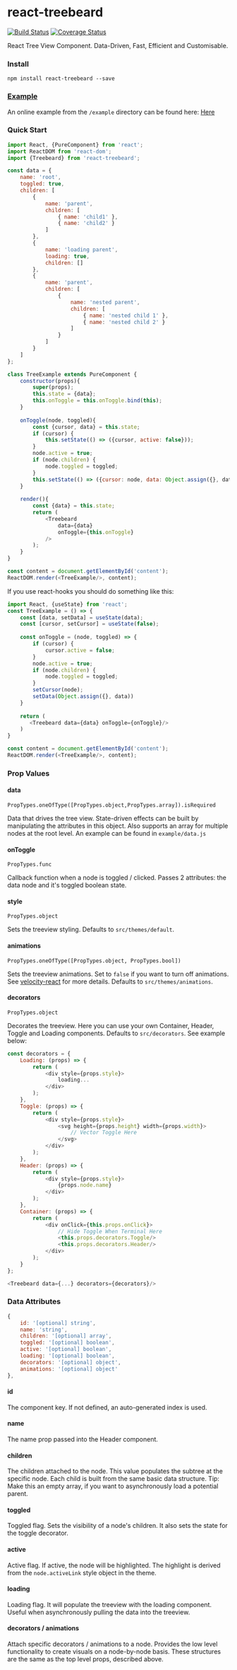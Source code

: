 # react-treebeard

[![Build Status](https://travis-ci.org/storybooks/react-treebeard.svg?branch=master)](https://travis-ci.org/storybooks/react-treebeard) [![Coverage Status](https://coveralls.io/repos/storybooks/react-treebeard/badge.svg?branch=master&service=github)](https://coveralls.io/github/storybooks/react-treebeard?branch=master)

React Tree View Component. Data-Driven, Fast, Efficient and Customisable.

### Install

```
npm install react-treebeard --save
```

### [Example](http://storybooks.github.io/react-treebeard/)

An online example from the `/example` directory can be found here: [Here](http://storybooks.github.io/react-treebeard/)

### Quick Start
```javascript
import React, {PureComponent} from 'react';
import ReactDOM from 'react-dom';
import {Treebeard} from 'react-treebeard';

const data = {
    name: 'root',
    toggled: true,
    children: [
        {
            name: 'parent',
            children: [
                { name: 'child1' },
                { name: 'child2' }
            ]
        },
        {
            name: 'loading parent',
            loading: true,
            children: []
        },
        {
            name: 'parent',
            children: [
                {
                    name: 'nested parent',
                    children: [
                        { name: 'nested child 1' },
                        { name: 'nested child 2' }
                    ]
                }
            ]
        }
    ]
};

class TreeExample extends PureComponent {
    constructor(props){
        super(props);
        this.state = {data};
        this.onToggle = this.onToggle.bind(this);
    }
    
    onToggle(node, toggled){
        const {cursor, data} = this.state;
        if (cursor) {
            this.setState(() => ({cursor, active: false}));
        }
        node.active = true;
        if (node.children) { 
            node.toggled = toggled; 
        }
        this.setState(() => ({cursor: node, data: Object.assign({}, data)}));
    }
    
    render(){
        const {data} = this.state;
        return (
            <Treebeard
                data={data}
                onToggle={this.onToggle}
            />
        );
    }
}

const content = document.getElementById('content');
ReactDOM.render(<TreeExample/>, content);
```

If you use react-hooks you should do something like this:
```javascript
import React, {useState} from 'react';
const TreeExample = () => {
    const [data, setData] = useState(data);
    const [cursor, setCursor] = useState(false);
    
    const onToggle = (node, toggled) => {
        if (cursor) {
            cursor.active = false;
        }
        node.active = true;
        if (node.children) {
            node.toggled = toggled;
        }
        setCursor(node);
        setData(Object.assign({}, data))
    }
    
    return (
       <Treebeard data={data} onToggle={onToggle}/>
    )
}

const content = document.getElementById('content');
ReactDOM.render(<TreeExample/>, content);
```

### Prop Values

#### data
`PropTypes.oneOfType([PropTypes.object,PropTypes.array]).isRequired`

Data that drives the tree view. State-driven effects can be built by manipulating the attributes in this object. Also supports an array for multiple nodes at the root level. An example can be found in `example/data.js`

#### onToggle
`PropTypes.func`

Callback function when a node is toggled / clicked. Passes 2 attributes: the data node and it's toggled boolean state.

#### style
`PropTypes.object`

Sets the treeview styling. Defaults to `src/themes/default`.

#### animations
`PropTypes.oneOfType([PropTypes.object, PropTypes.bool])`

Sets the treeview animations. Set to `false` if you want to turn off animations. See [velocity-react](https://github.com/twitter-fabric/velocity-react) for more details. Defaults to `src/themes/animations`.

#### decorators
`PropTypes.object`

Decorates the treeview. Here you can use your own Container, Header, Toggle and Loading components. Defaults to `src/decorators`. See example below:

```javascript
const decorators = {
    Loading: (props) => {
        return (
            <div style={props.style}>
                loading...
            </div>
        );
    },
    Toggle: (props) => {
        return (
            <div style={props.style}>
                <svg height={props.height} width={props.width}>
                    // Vector Toggle Here
                </svg>
            </div>
        );
    },
    Header: (props) => {
        return (
            <div style={props.style}>
                {props.node.name}
            </div>
        );
    },
    Container: (props) => {
        return (
            <div onClick={this.props.onClick}>
                // Hide Toggle When Terminal Here
                <this.props.decorators.Toggle/>
                <this.props.decorators.Header/>
            </div>
        );
    }
};

<Treebeard data={...} decorators={decorators}/>
```

### Data Attributes

```javascript
{
    id: '[optional] string',
    name: 'string',
    children: '[optional] array',
    toggled: '[optional] boolean',
    active: '[optional] boolean',
    loading: '[optional] boolean',
    decorators: '[optional] object',
    animations: '[optional] object'
},
```
#### id
The component key. If not defined, an auto-generated index is used.

#### name
The name prop passed into the Header component.

#### children
The children attached to the node. This value populates the subtree at the specific node. Each child is built from the same basic data structure. Tip: Make this an empty array, if you want to asynchronously load a potential parent.

#### toggled
Toggled flag. Sets the visibility of a node's children. It also sets the state for the toggle decorator.

#### active
Active flag. If active, the node will be highlighted. The highlight is derived from the `node.activeLink` style object in the theme.

#### loading
Loading flag. It will populate the treeview with the loading component. Useful when asynchronously pulling the data into the treeview.

#### decorators / animations
Attach specific decorators / animations to a node. Provides the low level functionality to create visuals on a node-by-node basis. These structures are the same as the top level props, described above.
